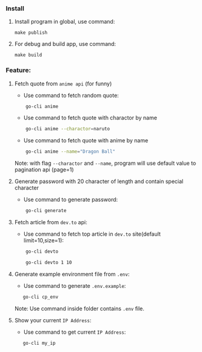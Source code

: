 ### Install

1. Install program in global, use command:

   ```
   make publish
   ```

2. For debug and build app, use command:

   ```
   make build
   ```

### Feature:

1. Fetch quote from `anime api` (for funny)

   - Use command to fetch random quote:

   ```sh
       go-cli anime
   ```

   - Use command to fetch quote with charactor by name

   ```sh
       go-cli anime --charactor=naruto
   ```

   - Use command to fetch quote with anime by name

   ```sh
       go-cli anime --name="Dragon Ball"
   ```

   Note: with flag `--charactor` and `--name`, program will use default value to pagination api (page=1)

2. Generate password with 20 character of length and contain special character

   - Use command to generate password:

   ```sh
       go-cli generate
   ```

3. Fetch article from `dev.to` api:

   - Use command to fetch top article in `dev.to` site(default limit=10,size=1):

   ```sh
       go-cli devto

       go-cli devto 1 10
   ```
4. Generate example environment file from `.env`:
  
   - Use command to generate `.env.example`:
  
   ```sh
      go-cli cp_env
   ```

   Note: Use command inside folder contains `.env` file.

5. Show your current `IP Address`:
  
   - Use command to get current `IP Address`:
  
   ```sh
      go-cli my_ip
   ```
